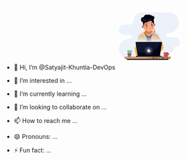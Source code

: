 - 👋 Hi, I’m @Satyajit-Khuntia-DevOps  <img src="https://github.com/Satyajit-Khuntia-DevOps/Satyajit-Khuntia-DevOps/blob/main/Animation%20-%201716872744655.gif?raw=true![image](https://github.com/Satyajit-Khuntia-DevOps/Satyajit-Khuntia-DevOps/assets/161194612/6408d69b-2cb8-4d18-86e1-52f98239a599)
" alt="Alt text" width="WIDTH" height="HEIGHT">

- 👀 I’m interested in ...
- 🌱 I’m currently learning ...
- 💞️ I’m looking to collaborate on ...
- 📫 How to reach me ...
- 😄 Pronouns: ...
- ⚡ Fun fact: ...

<!---
Satyajit-Khuntia-DevOps/Satyajit-Khuntia-DevOps is a ✨ special ✨ repository because its `README.md` (this file) appears on your GitHub profile.
You can click the Preview link to take a look at your changes.
--->
